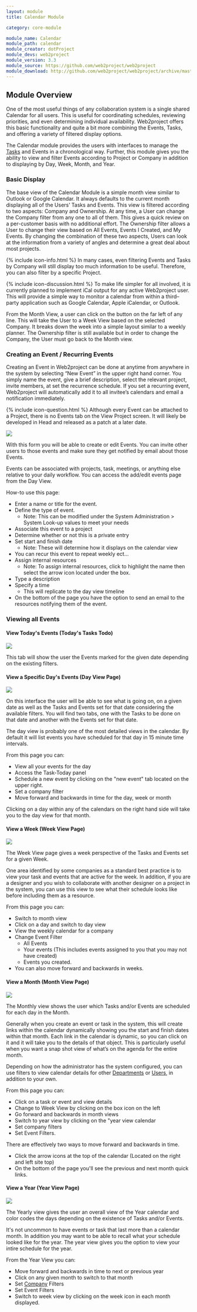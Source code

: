 ```yaml
---
layout: module
title: Calendar Module

category: core-module

module_name: Calendar
module_path: calendar
module_creator: dotProject
module_devs: web2project
module_version: 3.3
module_source: https://github.com/web2project/web2project
module_download: http://github.com/web2project/web2project/archive/master.zip
---
```


## Module Overview

One of the most useful things of any collaboration system is a single shared Calendar for all users. This is useful for coordinating schedules, reviewing priorities, and even determining individual availability. Web2project offers this basic functionality and quite a bit more combining the Events, Tasks, and offering a variety of filtered display options.

The Calendar module provides the users with interfaces to manage the [Tasks](/modules/tasks.html) and Events in a chronological way. Further, this module gives you the ability to view and filter Events according to Project or Company in addition to displaying by Day, Week, Month, and Year.

### Basic Display

The base view of the Calendar Module is a simple month view similar to Outlook or Google Calendar. It always defaults to the current month displaying all of the Users’ Tasks and Events. This view is filtered according to two aspects: Company and Ownership. At any time, a User can change the Company filter from any one to all of them. This gives a quick review on a per-customer basis with no additional effort. The Ownership filter allows a User to change their view based on All Events, Events I Created, and My Events. By changing the combination of these two aspects, Users can look at the information from a variety of angles and determine a great deal about most projects.

{% include icon-info.html %} In many cases, even filtering Events and Tasks by Company will still display too much information to be useful. Therefore, you can also filter by a specific Project.

{% include icon-discussion.html %} To make life simpler for all involved, it is currently planned to implement iCal output for any active Web2project user. This will provide a simple way to monitor a calendar from within a third–party application such as Google Calendar, Apple iCalendar, or Outlook.

From the Month View, a user can click on the button on the far left of any line. This will take the User to a Week View based on the selected Company. It breaks down the week into a simple layout similar to a weekly planner. The Ownership filter is still available but in order to change the Company, the User must go back to the Month view.

### Creating an Event / Recurring Events

Creating an Event in Web2project can be done at anytime from anywhere in the system by selecting “New Event” in the upper right hand corner. You simply name the event, give a brief description, select the relevant project, invite members, at set the recurrence schedule. If you set a recurring event, Web2project will automatically add it to all invitee’s calendars and email a notification immediately.

{% include icon-question.html %} Although every Event can be attached to a Project, there is no Events tab on the View Project screen. It will likely be developed in Head and released as a patch at a later date.

<a href="/assets/docs/events/addedit.png"><img src="/assets/docs/events/thumb-addedit.png" /></a>

With this form you will be able to create or edit Events. You can invite other users to those events and make sure they get notified by email about those Events.

Events can be associated with projects, task, meetings, or anything else relative to your daily workflow. You can access the add/edit events page from the Day View.

How-to use this page:

* Enter a name or title for the event.
* Define the type of event.
  * Note: This can be modified under the System Administration > System Look-up values to meet your needs
* Associate this event to a project
* Determine whether or not this is a private entry
* Set start and finish date
  * Note: These will determine how it displays on the calendar view
* You can recur this event to repeat weekly ect...
* Assign internal resources
  * Note: To assign internal resources, click to highlight the name then select the arrow icon located under the box.
* Type a description
* Specify a time
  * This will replicate to the day view timeline
* On the bottom of the page you have the option to send an email to the resources notifying them of the event.

### Viewing all Events 

#### View Today's Events (Today's Tasks Todo)

<a href="/assets/docs/events/today_events.png"><img src="/assets/docs/events/thumb-today_events.png" /></a>

This tab will show the user the Events marked for the given date depending on the existing filters.

#### View a Specific Day's Events (Day View Page)

<a href="/assets/docs/events/view_day.png"><img src="/assets/docs/events/thumb-view_day.png" /></a>

On this interface the user will be able to see what is going on, on a given date as well as the Tasks and Events set for that date considering the available filters.
You will find two tabs, one with the Tasks to be done on that date and another with the Events set for that date.

The day view is probably one of the most detailed views in the calendar. By default it will list events you have scheduled for that day in 15 minute time intervals.

From this page you can:

* View all your events for the day
* Access the Task-Today panel
* Schedule a new event by clicking on the "new event" tab located on the upper right.
* Set a company filter
* Move forward and backwards in time for the day, week or month

Clicking on a day within any of the calendars on the right hand side will take you to the day view for that month.

#### View a Week (Week View Page)

<a href="/assets/docs/events/view_week.png"><img src="/assets/docs/events/thumb-view_week.png" /></a>

The Week View page gives a week perspective of the Tasks and Events set for a given Week.

One area identified by some companies as a standard best practice is to view your task and events that are active for the week. In addition, if you are a designer and you wish to collaborate with another designer on a project in the system, you can use this view to see what their schedule looks like before including them as a resource.

From this page you can:

* Switch to month view
* Click on a day and switch to day view
* View the weekly calendar for a company
* Change Event Filter
  * All Events
  * Your events (This includes events assigned to you that you may not have created)
  * Events you created.
* You can also move forward and backwards in weeks.

#### View a Month (Month View Page)

<a href="/assets/docs/events/view_month.png"><img src="/assets/docs/events/thumb-view_month.png" /></a>

The Monthly view shows the user which Tasks and/or Events are scheduled for each day in the Month.

Generally when you create an event or task in the system, this will create links within the calendar dynamically showing you the start and finish dates within that month. Each link in the calendar is dynamic, so you can click on it and it will take you to the details of that object. This is particularly useful when you want a snap shot view of what’s on the agenda for the entire month.

Depending on how the administrator has the system configured, you can use filters to view calendar details for other [Departments](/modules/departments.html) or [Users](/modules/users.html), in addition to your own.

From this page you can:

* Click on a task or event and view details
* Change to Week View by clicking on the box icon on the left
* Go forward and backwards in month views
* Switch to year view by clicking on the "year view calendar
* Set company filters
* Set Event Filters.

There are effectively two ways to move forward and backwards in time.

* Click the arrow icons at the top of the calendar (Located on the right and left site top)
* On the bottom of the page you'll see the previous and next month quick links.

#### View a Year (Year View Page)

<a href="/assets/docs/events/view_year.png"><img src="/assets/docs/events/thumb-view_year.png" /></a>

The Yearly view gives the user an overall view of the Year calendar and color codes the days depending on the existence of Tasks and/or Events.

It's not uncommon to have events or task that last more than a calendar month. In addition you may want to be able to recall what your schedule looked like for the year. The year view gives you the option to view your intire schedule for the year.

From the Year View you can:

* Move forward and backwards in time to next or previous year
* Click on any given month to switch to that month
* Set [Company](/modules/companies.html) Filters
* Set Event Filters
* Switch to week view by clicking on the week icon in each month displayed.